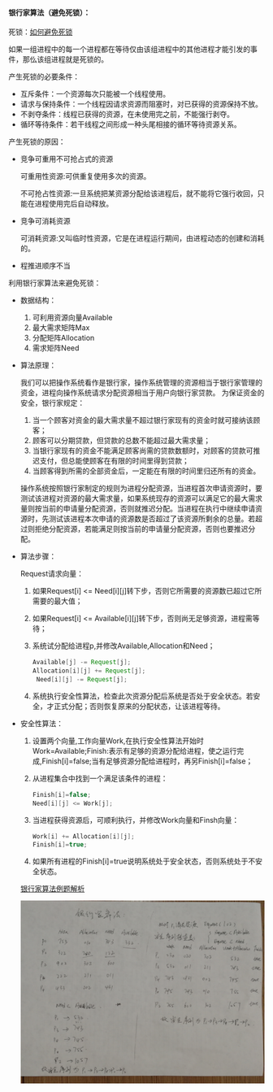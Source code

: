 #### 银行家算法（避免死锁）：

死锁：[如何避免死锁](https://blog.csdn.net/ls5718/article/details/51896159)

​	如果一组进程中的每一个进程都在等待仅由该组进程中的其他进程才能引发的事件，那仫该组进程就是死锁的。

产生死锁的必要条件：

* 互斥条件：一个资源每次只能被一个线程使用。
* 请求与保持条件：一个线程因请求资源而阻塞时，对已获得的资源保持不放。
* 不剥夺条件：线程已获得的资源，在未使用完之前，不能强行剥夺。
* 循环等待条件：若干线程之间形成一种头尾相接的循环等待资源关系。

产生死锁的原因：

* 竞争可重用不可抢占式的资源

  可重用性资源:可供重复使用多次的资源。

  不可抢占性资源:一旦系统把某资源分配给该进程后，就不能将它强行收回，只能在进程使用完后自动释放。

* 竞争可消耗资源

  可消耗资源:又叫临时性资源，它是在进程运行期间，由进程动态的创建和消耗的。

* 程推进顺序不当

利用银行家算法来避免死锁：

* 数据结构：

  1. 可利用资源向量Available
  2. 最大需求矩阵Max
  3. 分配矩阵Allocation
  4. 需求矩阵Need

* 算法原理：

  我们可以把操作系统看作是银行家，操作系统管理的资源相当于银行家管理的资金，进程向操作系统请求分配资源相当于用户向银行家贷款。
  为保证资金的安全，银行家规定：

  1. 当一个顾客对资金的最大需求量不超过银行家现有的资金时就可接纳该顾客；
  2. 顾客可以分期贷款，但贷款的总数不能超过最大需求量；
  3. 当银行家现有的资金不能满足顾客尚需的贷款数额时，对顾客的贷款可推迟支付，但总能使顾客在有限的时间里得到贷款；
  4. 当顾客得到所需的全部资金后，一定能在有限的时间里归还所有的资金。

  操作系统按照银行家制定的规则为进程分配资源，当进程首次申请资源时，要测试该进程对资源的最大需求量，如果系统现存的资源可以满足它的最大需求量则按当前的申请量分配资源，否则就推迟分配。当进程在执行中继续申请资源时，先测试该进程本次申请的资源数是否超过了该资源所剩余的总量。若超过则拒绝分配资源，若能满足则按当前的申请量分配资源，否则也要推迟分配。

* 算法步骤：

  Request请求向量：

  1. 如果Request[i] <= Need[i][j]转下步，否则它所需要的资源数已超过它所需要的最大值；

  2. 如果Request[i] <= Available[i][j]转下步，否则尚无足够资源，进程需等待；

  3. 系统试分配给进程p,并修改Available,Allocation和Need；

     ```java
     Available[j] -= Request[j];
     Allocation[i][j] += Request[j];
      Need[i][j] -= Request[j];
     ```

  4. 系统执行安全性算法，检查此次资源分配后系统是否处于安全状态。若安全，才正式分配；否则恢复原来的分配状态，让该进程等待。

* 安全性算法：

  1. 设置两个向量,工作向量Work,在执行安全性算法开始时 Work=Available;Finish:表示有足够的资源分配给进程，使之运行完成,Finish[i]=false;当有足够资源分配给进程时，再另Finish[i]=false；

  2. 从进程集合中找到一个满足该条件的进程：

     ```java
     Finish[i]=false;
     Need[i][j] <= Work[j];
     ```

  3. 当进程获得资源后，可顺利执行，并修改Work向量和Finsh向量：

     ```java
     Work[i] += Allocation[i][j];
     Finish[i]=true;
     ```

  4. 如果所有进程的Finish[i]=true说明系统处于安全状态，否则系统处于不安全状态。

  [银行家算法例题解析](https://www.cnblogs.com/xuxu8511/archive/2012/04/06/2435053.html)

  ![](assets/银行家算法.jpg)

